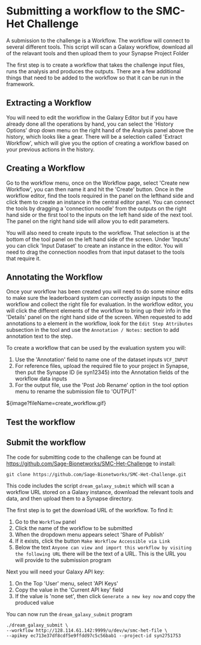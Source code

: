 
Submitting a workflow to the SMC-Het Challenge
==============================================

A submission to the challenge is a Workflow. The workflow will connect to several different tools. This script will scan a Galaxy workflow, download all of the relavant tools and then upload them to your Synapse Project Folder

The first step is to create a workflow that takes the challenge input files, runs the analysis and produces the outputs. There are a few additional things that need to be added to the workflow so that it can be run in the framework.

Extracting a Workflow
-------------------
You will need to edit the workflow in the Galaxy Editor but if you have already done all the operations by hand, you can select the 'History Options' drop down menu on the right hand of the Analysis panel above the history, which looks like a gear. There will be a selection called 'Extract Workflow', which will give you the option of creating a workflow based on your previous actions in the history.

Creating a Workflow
-------------------
Go to the workflow menu, once on the Workflow page, select 'Create new Workflow', you can then name it and hit the 'Create' button. Once in the workflow editor, find the tools required in the panel on the lefthand side and click them to create an instance in the central editor panel. You can connect the tools by dragging a 'connection noodle' from the outputs on the right hand side or the first tool to the inputs on the left hand side of the next tool. The panel on the right hand side will allow you to edit parameters.

You will also need to create inputs to the workflow. That selection is at the bottom of the tool panel on the left hand side of the screen. Under 'Inputs' you can click 'Input Dataset' to create an instance in the editor. You will need to drag the connection noodles from that input dataset to the tools that require it.

Annotating the Workflow
-----------------------

Once your workflow has been created you will need to do some minor edits to make sure the leaderboard system can correctly assign inputs to the workflow and collect the right file for evaluation. In the workflow editor, you will click the different elements of the workflow to bring up their info in the 'Details' panel on the right hand side of the screen. When requested to add annotations to a element in the workflow, look for the `Edit Step Attributes` subsection in the tool and use the `Annotation / Notes:` section to add annotation text to the step.

To create a workflow that can be used by the evaluation system you will:
1. Use the 'Annotation' field to name one of the dataset inputs `VCF_INPUT`
2. For reference files, upload the required file to your project in Synapse, then put the Synapse ID (ie syn12345) into the Annotation fields of the workflow data inputs
3. For the output file, use the 'Post Job Rename' option in the tool option menu to rename the submission file to 'OUTPUT'

${image?fileName=create_workflow.gif}

Test the workflow
-----------------

Submit the workflow
-------------------

The code for submitting code to the challenge can be found at https://github.com/Sage-Bionetworks/SMC-Het-Challenge to install:
```
git clone https://github.com/Sage-Bionetworks/SMC-Het-Challenge.git
```

This code includes the script `dream_galaxy_submit` which will scan a workflow URL stored on a Galaxy instance, download the relevant tools and data, and then upload them to a Synapse directory.

The first step is to get the download URL of the workflow. To find it:

1. Go to the `Workflow` panel
2. Click the name of the workflow to be submitted
3. When the dropdown menu appears select 'Share of Publish'
4. If it exists, click the button `Make Workflow Accessible via Link`
5. Below the text `Anyone can view and import this workflow by visiting the following URL` there will be the text of a URL. This is the URL you will provide to the submission program


Next you will need your Galaxy API key:
1. On the Top 'User' menu, select 'API Keys'
2. Copy the value in the 'Current API key' field
3. If the value is 'none set', then click `Generate a new key now` and copy the produced value

You can now run the `dream_galaxy_submit` program
```
./dream_galaxy_submit \
--workflow http://128.114.61.142:9999/u/dev/w/smc-het-file \
--apikey ec713e37df8cdf5e9ffdd97c5c56bab1 --project-id syn2751753
```
